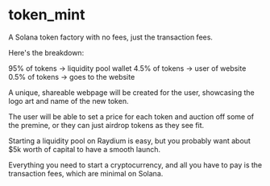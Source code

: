 # token_mint

A Solana token factory with no fees, just the transaction fees.

Here's the breakdown:

95% of tokens  -> liquidity pool wallet
4.5% of tokens -> user of website
0.5% of tokens -> goes to the website

A unique, shareable webpage will be created for the user, showcasing the logo art and name of the new token.

The user will be able to set a price for each token and auction off some of the premine, or they can just airdrop tokens as they see fit.

Starting a liquidity pool on Raydium is easy, but you probably want about $5k worth of capital to have a smooth launch.

Everything you need to start a cryptocurrency, and all you have to pay is the transaction fees, which are minimal on Solana.
